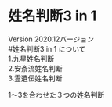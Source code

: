 # 姓名判断3 in 1
Version 2020.12バージョン<br>
#姓名判断3 in 1 について<br>
  1.九星姓名判断<br>
  2.安斎流姓名判断<br>
  3.霊遺伝姓名判断<br>

1～3を合わせた３つの姓名判断<br>

